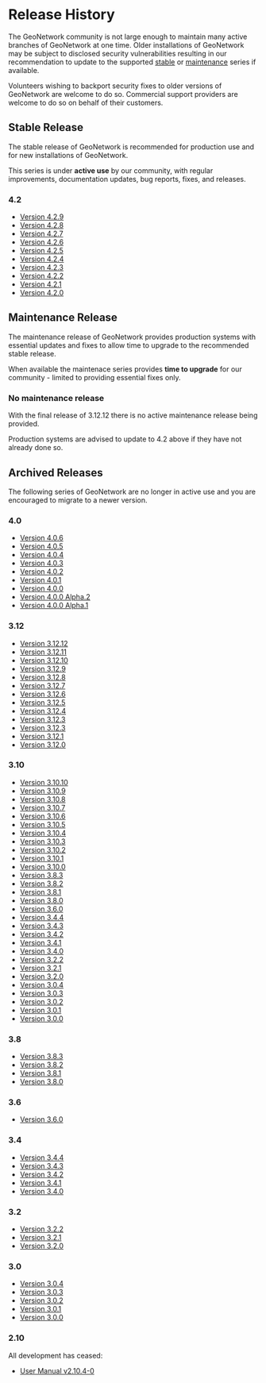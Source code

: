 # Release History

The GeoNetwork community is not large enough to maintain many active branches of GeoNetwork at one time. Older installations of GeoNetwork may be subject to disclosed security vulnerabilities resulting in our recommendation to update to the supported [stable](http://docs.geonetwork-opensource.org/stable/) or [maintenance](https://docs.geonetwork-opensource.org/maintenance/) series if available.

Volunteers wishing to backport security fixes to older versions of GeoNetwork are welcome to do so. Commercial support providers are welcome to do so on behalf of their customers.

## Stable Release

The stable release of GeoNetwork is recommended for production use and for new installations of GeoNetwork.

This series is under **active use** by our community, with regular improvements, documentation updates, bug reports, fixes, and releases.

### 4.2

- [Version 4.2.9](../version-4.2.9.md)
- [Version 4.2.8](../version-4.2.8.md)
- [Version 4.2.7](../version-4.2.7.md)
- [Version 4.2.6](../version-4.2.6.md)
- [Version 4.2.5](../version-4.2.5.md)
- [Version 4.2.4](../version-4.2.4.md)
- [Version 4.2.3](../version-4.2.3.md)
- [Version 4.2.2](../version-4.2.2.md)
- [Version 4.2.1](../version-4.2.1.md)
- [Version 4.2.0](../version-4.2.0.md)

## Maintenance Release

The maintenance release of GeoNetwork provides production systems with essential updates and fixes to allow time to upgrade to the recommended stable release. 

When available the maintenace series provides **time to upgrade** for our community - limited to providing essential fixes only.

### No maintenance release

With the final release of 3.12.12 there is no active maintenance release being provided.

Production systems are advised to update to 4.2 above if they have not already done so.

## Archived Releases

The following series of GeoNetwork are no longer in active use and you are encouraged to migrate to a newer version.

### 4.0

-   [Version 4.0.6](../version-4.0.6.md)
-   [Version 4.0.5](../version-4.0.5.md)
-   [Version 4.0.4](../version-4.0.4.md)
-   [Version 4.0.3](../version-4.0.3.md)
-   [Version 4.0.2](../version-4.0.2.md)
-   [Version 4.0.1](../version-4.0.1.md)
-   [Version 4.0.0](../version-4.0.0.md)
-   [Version 4.0.0 Alpha.2](../version-4.0.0-alpha.2.md)
-   [Version 4.0.0 Alpha.1](../version-4.0.0-alpha.1.md)

### 3.12

-   [Version 3.12.12](../version-3.12.12.md)
-   [Version 3.12.11](../version-3.12.11.md)
-   [Version 3.12.10](../version-3.12.10.md)
-   [Version 3.12.9](../version-3.12.9.md)
-   [Version 3.12.8](../version-3.12.8.md)
-   [Version 3.12.7](../version-3.12.7.md)
-   [Version 3.12.6](../version-3.12.6.md)
-   [Version 3.12.5](../version-3.12.5.md)
-   [Version 3.12.4](../version-3.12.4.md)
-   [Version 3.12.3](../version-3.12.3.md)
-   [Version 3.12.3](../version-3.12.2.md)
-   [Version 3.12.1](../version-3.12.1.md)
-   [Version 3.12.0](../version-3.12.0.md)

### 3.10

-   [Version 3.10.10](../version-3.10.10.md)
-   [Version 3.10.9](../version-3.10.9.md)
-   [Version 3.10.8](../version-3.10.8.md)
-   [Version 3.10.7](../version-3.10.7.md)
-   [Version 3.10.6](../version-3.10.6.md)
-   [Version 3.10.5](../version-3.10.5.md)
-   [Version 3.10.4](../version-3.10.4.md)
-   [Version 3.10.3](../version-3.10.3.md)
-   [Version 3.10.2](../version-3.10.2.md)
-   [Version 3.10.1](../version-3.10.1.md)
-   [Version 3.10.0](../version-3.10.0.md)
-   [Version 3.8.3](../version-3.8.3.md)
-   [Version 3.8.2](../version-3.8.2.md)
-   [Version 3.8.1](../version-3.8.1.md)
-   [Version 3.8.0](../version-3.8.0.md)
-   [Version 3.6.0](../version-3.6.0.md)
-   [Version 3.4.4](../version-3.4.4.md)
-   [Version 3.4.3](../version-3.4.3.md)
-   [Version 3.4.2](../version-3.4.2.md)
-   [Version 3.4.1](../version-3.4.1.md)
-   [Version 3.4.0](../version-3.4.0.md)
-   [Version 3.2.2](../version-3.2.2.md)
-   [Version 3.2.1](../version-3.2.1.md)
-   [Version 3.2.0](../version-3.2.0.md)
-   [Version 3.0.4](../version-3.0.4.md)
-   [Version 3.0.3](../version-3.0.3.md)
-   [Version 3.0.2](../version-3.0.2.md)
-   [Version 3.0.1](../version-3.0.1.md)
-   [Version 3.0.0](../version-3.0.0.md)

### 3.8

-   [Version 3.8.3](../version-3.8.3.md)
-   [Version 3.8.2](../version-3.8.2.md)
-   [Version 3.8.1](../version-3.8.1.md)
-   [Version 3.8.0](../version-3.8.0.md)

### 3.6

-   [Version 3.6.0](../version-3.6.0.md)

### 3.4

-   [Version 3.4.4](../version-3.4.4.md)
-   [Version 3.4.3](../version-3.4.3.md)
-   [Version 3.4.2](../version-3.4.2.md)
-   [Version 3.4.1](../version-3.4.1.md)
-   [Version 3.4.0](../version-3.4.0.md)

### 3.2

-   [Version 3.2.2](../version-3.2.2.md)
-   [Version 3.2.1](../version-3.2.1.md)
-   [Version 3.2.0](../version-3.2.0.md)

### 3.0

-   [Version 3.0.4](../version-3.0.4.md)
-   [Version 3.0.3](../version-3.0.3.md)
-   [Version 3.0.2](../version-3.0.2.md)
-   [Version 3.0.1](../version-3.0.1.md)
-   [Version 3.0.0](../version-3.0.0.md)

### 2.10

All development has ceased:

* [User Manual v2.10.4-0](https://geonetwork-opensource.org/manuals/2.10.4/eng/users/index.html)
